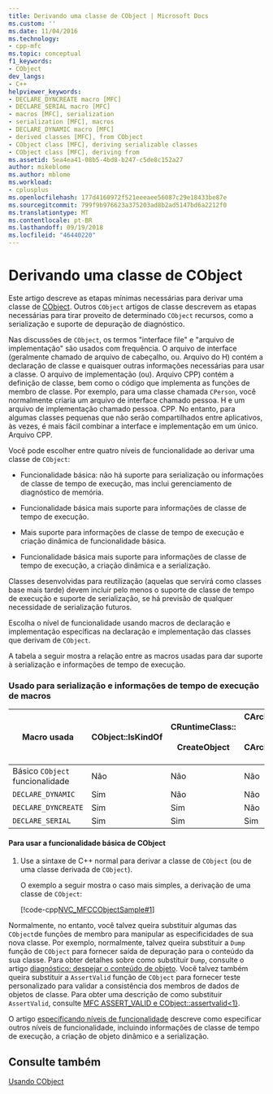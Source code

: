 ```yaml
---
title: Derivando uma classe de CObject | Microsoft Docs
ms.custom: ''
ms.date: 11/04/2016
ms.technology:
- cpp-mfc
ms.topic: conceptual
f1_keywords:
- CObject
dev_langs:
- C++
helpviewer_keywords:
- DECLARE_DYNCREATE macro [MFC]
- DECLARE_SERIAL macro [MFC]
- macros [MFC], serialization
- serialization [MFC], macros
- DECLARE_DYNAMIC macro [MFC]
- derived classes [MFC], from CObject
- CObject class [MFC], deriving serializable classes
- CObject class [MFC], deriving from
ms.assetid: 5ea4ea41-08b5-4bd8-b247-c5de8c152a27
author: mikeblome
ms.author: mblome
ms.workload:
- cplusplus
ms.openlocfilehash: 177d4160972f521eeeaee56087c29e18433be87e
ms.sourcegitcommit: 799f9b976623a375203ad8b2ad5147bd6a2212f0
ms.translationtype: MT
ms.contentlocale: pt-BR
ms.lasthandoff: 09/19/2018
ms.locfileid: "46440220"
---
```

# <a name="deriving-a-class-from-cobject"></a>Derivando uma classe de CObject

Este artigo descreve as etapas mínimas necessárias para derivar uma classe de [CObject](../mfc/reference/cobject-class.md). Outros `CObject` artigos de classe descrevem as etapas necessárias para tirar proveito de determinado `CObject` recursos, como a serialização e suporte de depuração de diagnóstico.

Nas discussões de `CObject`, os termos "interface file" e "arquivo de implementação" são usados com frequência. O arquivo de interface (geralmente chamado de arquivo de cabeçalho, ou. Arquivo do H) contém a declaração de classe e quaisquer outras informações necessárias para usar a classe. O arquivo de implementação (ou). Arquivo CPP) contém a definição de classe, bem como o código que implementa as funções de membro de classe. Por exemplo, para uma classe chamada `CPerson`, você normalmente criaria um arquivo de interface chamado pessoa. H e um arquivo de implementação chamado pessoa. CPP. No entanto, para algumas classes pequenas que não serão compartilhados entre aplicativos, às vezes, é mais fácil combinar a interface e implementação em um único. Arquivo CPP.

Você pode escolher entre quatro níveis de funcionalidade ao derivar uma classe de `CObject`:

- Funcionalidade básica: não há suporte para serialização ou informações de classe de tempo de execução, mas inclui gerenciamento de diagnóstico de memória.

- Funcionalidade básica mais suporte para informações de classe de tempo de execução.

- Mais suporte para informações de classe de tempo de execução e criação dinâmica de funcionalidade básica.

- Funcionalidade básica mais suporte para informações de classe de tempo de execução, a criação dinâmica e a serialização.

Classes desenvolvidas para reutilização (aquelas que servirá como classes base mais tarde) devem incluir pelo menos o suporte de classe de tempo de execução e suporte de serialização, se há previsão de qualquer necessidade de serialização futuros.

Escolha o nível de funcionalidade usando macros de declaração e implementação específicas na declaração e implementação das classes que derivam de `CObject`.

A tabela a seguir mostra a relação entre as macros usadas para dar suporte à serialização e informações de tempo de execução.

### <a name="macros-used-for-serialization-and-run-time-information"></a>Usado para serialização e informações de tempo de execução de macros

|Macro usada|CObject::IsKindOf|CRuntimeClass::<br /><br /> CreateObject|CArchive::operator >><br /><br /> CArchive::operator <<|
|----------------|-----------------------|--------------------------------------|-------------------------------------------------------|
|Básico `CObject` funcionalidade|Não|Não|Não|
|`DECLARE_DYNAMIC`|Sim|Não|Não|
|`DECLARE_DYNCREATE`|Sim|Sim|Não|
|`DECLARE_SERIAL`|Sim|Sim|Sim|

#### <a name="to-use-basic-cobject-functionality"></a>Para usar a funcionalidade básica de CObject

1. Use a sintaxe de C++ normal para derivar a classe de `CObject` (ou de uma classe derivada de `CObject`).

     O exemplo a seguir mostra o caso mais simples, a derivação de uma classe de `CObject`:

     [!code-cpp[NVC_MFCCObjectSample#1](../mfc/codesnippet/cpp/deriving-a-class-from-cobject_1.h)]

Normalmente, no entanto, você talvez queira substituir algumas das `CObject`de funções de membro para manipular as especificidades de sua nova classe. Por exemplo, normalmente, talvez queira substituir a `Dump` função de `CObject` para fornecer saída de depuração para o conteúdo da sua classe. Para obter detalhes sobre como substituir `Dump`, consulte o artigo [diagnóstico: despejar o conteúdo de objeto](/previous-versions/visualstudio/visual-studio-2010/sc15kz85\(v=vs.100\)). Você talvez também queira substituir a `AssertValid` função de `CObject` para fornecer teste personalizado para validar a consistência dos membros de dados de objetos de classe. Para obter uma descrição de como substituir `AssertValid`, consulte [MFC ASSERT_VALID e CObject::assertvalid&lt;1}](/previous-versions/visualstudio/visual-studio-2010/38z04tfa\(v=vs.100\)).

O artigo [especificando níveis de funcionalidade](../mfc/specifying-levels-of-functionality.md) descreve como especificar outros níveis de funcionalidade, incluindo informações de classe de tempo de execução, a criação de objeto dinâmico e a serialização.

## <a name="see-also"></a>Consulte também

[Usando CObject](../mfc/using-cobject.md)

